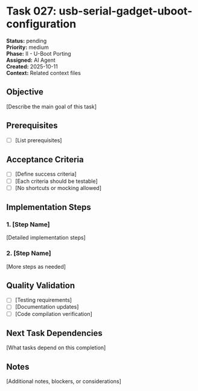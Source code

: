 # Task 027: usb-serial-gadget-uboot-configuration

**Status:** pending  
**Priority:** medium  
**Phase:** II - U-Boot Porting  
**Assigned:** AI Agent  
**Created:** 2025-10-11  
**Context:** Related context files

## Objective

[Describe the main goal of this task]

## Prerequisites

- [ ] [List prerequisites]

## Acceptance Criteria

- [ ] [Define success criteria]
- [ ] [Each criteria should be testable]
- [ ] [No shortcuts or mocking allowed]

## Implementation Steps

### 1. [Step Name]
[Detailed implementation steps]

### 2. [Step Name]  
[More steps as needed]

## Quality Validation

- [ ] [Testing requirements]
- [ ] [Documentation updates]
- [ ] [Code compilation verification]

## Next Task Dependencies

[What tasks depend on this completion]

## Notes

[Additional notes, blockers, or considerations]
